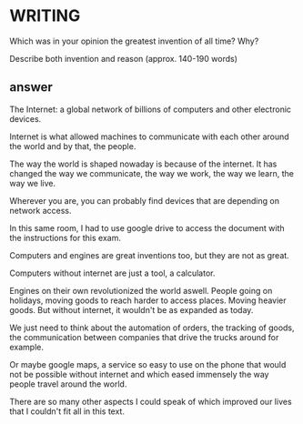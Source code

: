 # WRITING

Which was in your opinion the greatest invention of all time? Why?

Describe both invention and reason (approx. 140-190 words)

## answer

The Internet: a global network of billions of computers and other electronic
devices.

Internet is what allowed machines to communicate with each other around the
world and by that, the people.

The way the world is shaped nowaday is because of the internet. It has changed
the way we communicate, the way we work, the way we learn, the way we live.

Wherever you are, you can probably find devices that are depending on network
access.

In this same room, I had to use google drive to access the document with the
instructions for this exam.

Computers and engines are great inventions too, but they are not as great.

Computers without internet are just a tool, a calculator.

Engines on their own revolutionized the world aswell. People going on holidays,
moving goods to reach harder to access places. Moving heavier goods. But without
internet, it wouldn't be as expanded as today.

We just need to think about the automation of orders, the tracking of goods, the
communication between companies that drive the trucks around for example.

Or maybe google maps, a service so easy to use on the phone that would not be
possible without internet and which eased immensely the way people travel around
the world.

There are so many other aspects I could speak of which improved our lives that I
couldn't fit all in this text.
